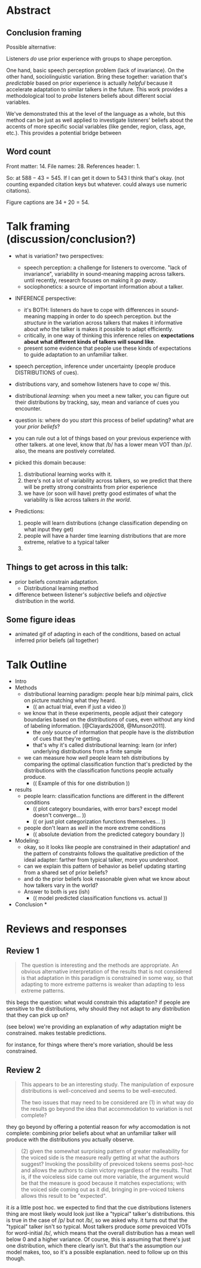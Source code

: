# Abstract

## Conclusion framing

Possible alternative: 

Listeners _do_ use prior experience with groups to shape perception.

One hand, basic speech perception problem (lack of invariance). On the other hand, sociolinguistic variation. Bring these together: variation that's _predictable_ based on prior experience is actually _helpful_ because it accelerate adaptation to similar talkers in the future. This work provides a methodological tool to _probe_ listeners beliefs about different social variables.

We've demonstrated this at the level of the language as a whole, but this method can be just as well applied to investigate listeners' beliefs about the accents of more specific social variables (like gender, region, class, age, etc.).  This provides a potential bridge between


## Word count

Front matter: 14.
File names: 28.
References header: 1.

So: at $588 - 43 = 545$.  If I can get it down to 543 I think that's okay. (not counting expanded citation keys but whatever. could always use numeric citations).

Figure captions are $34 + 20 = 54$.



# Talk framing (discussion/conclusion?)

* what is variation? two perspectives:
    * speech perception: a challenge for listeners to overcome. "lack of invariance", variability in sound-meaning mapping across talkers. until recently, research focuses on making it _go away_.
    * sociophonetics: a source of important information about a talker. 
* INFERENCE perspective: 
    * it's BOTH: listeners do have to cope with differences in sound-meaning mapping in order to do speech perception. but the _structure_ in the variation across talkers that makes it informative about _who_ the talker is makes it possible to adapt efficiently.
    * critically, in one way of thinking this inference relies on __expectations about what different kinds of talkers will sound like__.
    * present some evidence that people use these kinds of expectations to guide adaptation to an unfamiliar talker.



* speech perception, inference under uncertainty (people produce DISTRIBUTIONS of cues).
* distributions vary, and somehow listeners have to cope w/ this.
* distributional _learning_: when you meet a new talker, you can figure out their distributions by tracking, say, mean and variance of cues you encounter.
* question is: where do you _start_ this process of belief updating? what are your _prior beliefs_?
* you can rule out a lot of things based on your previous experience with other talkers. at one level, know that /b/ has a lower mean VOT than /p/. also, the means are postively correlated.

* picked this domain because:
    1. distributional learning works with it.
    2. there's not a lot of variability across talkers, so we predict that there will be pretty strong constraints from prior experience
    3. we have (or soon will have) pretty good estimates of what the variability is like across talkers _in the world_.
* Predictions: 
    1. people will learn distributions (change classification depending on what input they get)
    2. people will have a harder time learning distributions that are more extreme, relative to a typical talker
    3. 

## Things to get across in this talk:

* prior beliefs constrain adaptation.
    * Distributional learning method
* difference between listener's _subjective_ beliefs and _objective_ distribution in the world.


## Some figure ideas

* animated gif of adapting in each of the conditions, based on actual inferred prior beliefs (all together)


# Talk Outline

* Intro
* Methods 
    * distributional learning paradigm: people hear b/p minimal pairs, click on picture matching what they heard.
        * (( an actual trial, even if just a video ))
    * we know that in these experiments, people adjust their category boundaries based on the distributions of cues, even without any kind of labeling information. [@Clayards2008, @Munson2011].
        * the _only_ source of information that people have is the _distribution_ of cues that they're getting.
        * that's why it's called distributional learning: learn (or infer) underlying distributions from a finite sample
    * we can measure how _well_ people learn teh distributions by comparing the optimal classification function that's predicted by the distributions with the classification functions people actually produce.
        * (( Example of this for one distribution ))
* results
    * people learn: classification functions are different in the different conditions 
        * (( plot category boundaries, with error bars? except model doesn't converge... ))
        * (( or just plot categorization functions themselves... ))
    * people don't learn as _well_ in the more extreme conditions
        * (( absolute deviation from the predicted category boundary ))
* Modeling:
    * okay, so it looks like people are constrained in their adaptation! and the pattern of constraints follows the qualitative prediction of the ideal adapter: farther from typical talker, more you undershoot.
    * can we explain this pattern of behavior as belief updating starting from a shared set of prior beliefs?
    * and do the prior beliefs look reasonable given what we know about how talkers vary in the world?
    * Answer to both is _yes_ (ish)
        * (( model predicted classification functions vs. actual ))
* Conclusion
    * 

# Reviews and responses


## Review 1


> The question is interesting and the methods are appropriate. An obvious alternative interpretation of the results that is not considered is that adaptation in this paradigm is constrained in some way, so that adapting to more extreme patterns is weaker than adapting to less extreme patterns.

this begs the question: what would constrain this adaptation? if people are sensitive to the distributions, why should they not adapt to any distribution that they can pick up on?

(see below) we're providing an explanation of _why_ adaptation might be constrained. makes testable predictions.

for instance, for things where there's more variation, should be less constrained.

## Review 2


> This appears to be an interesting study. The manipulation of exposure distributions is well-conceived and seems to be well-executed. 
> 
> The two issues that may need to be considered are (1) in what way do the results go beyond the idea that accommodation to variation is not complete?

they go beyond by offering a potential reason for _why_ accomodation is not complete: combining prior beliefs about what an unfamiliar talker will produce with the distributions you actually observe. 

> (2) given the somewhat surprising pattern of greater malleability for the voiced side is the measure really getting at what the authors suggest?  Invoking the possibility of prevoiced tokens seems post-hoc and allows the authors to claim victory regardless of the results.  That is, if the voiceless side came out more variable, the argument would be that the measure is good because it matches expectations; with the voiced side coming out as it did, bringing in  pre-voiced tokens allows this result to be "expected".

it _is_ a little post hoc. we expected to find that the cue distributions listeners thing are most likely would look just like a "typical" talker's distributions. this is true in the case of /p/ but not /b/, so we asked why. it turns out that the "typical" talker isn't so typical. Most talkers produce _some_ prevoiced VOTs for word-initial /b/, which means that the overall distribution has a mean well below 0 and a higher variance. Of course, this is assuming that there's just one distribution, which there clearly isn't. But that's the assumption our model makes, too, so it's a possible explanation. need to follow up on this though.
